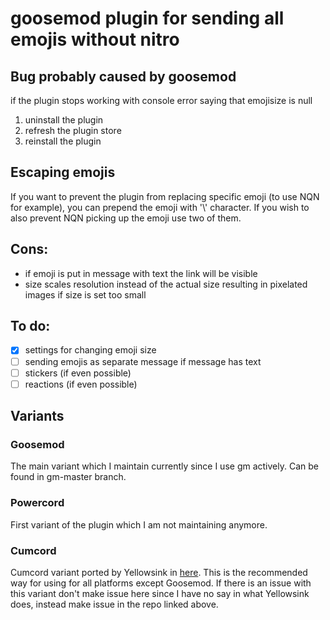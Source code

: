 # goosemod plugin for sending all emojis without nitro

## Bug probably caused by goosemod
if the plugin stops working with console error saying that emojisize is null

1. uninstall the plugin
2. refresh the plugin store
3. reinstall the plugin

## Escaping emojis

If you want to prevent the plugin from replacing specific emoji (to use NQN for example),
you can prepend the emoji with '\\' character. If you wish to also prevent NQN picking up the emoji use two of them. 

## Cons:
- if emoji is put in message with text the link will be visible
- size scales resolution instead of the actual size resulting in pixelated images if size is set too small

## To do:

- [x] settings for changing emoji size
- [ ] sending emojis as separate message if message has text
- [ ] stickers (if even possible)
- [ ] reactions (if even possible)

## Variants
### Goosemod 
The main variant which I maintain currently since I use gm actively. Can be found in gm-master branch.
### Powercord
First variant of the plugin which I am not maintaining anymore.
### Cumcord
Cumcord variant ported by Yellowsink in [here](https://github.com/yellowsink/cc-plugins). 
This is the recommended way for using for all platforms except Goosemod. If there is an issue with this variant
don't make issue here since I have no say in what Yellowsink does, instead make issue in the repo linked above.
